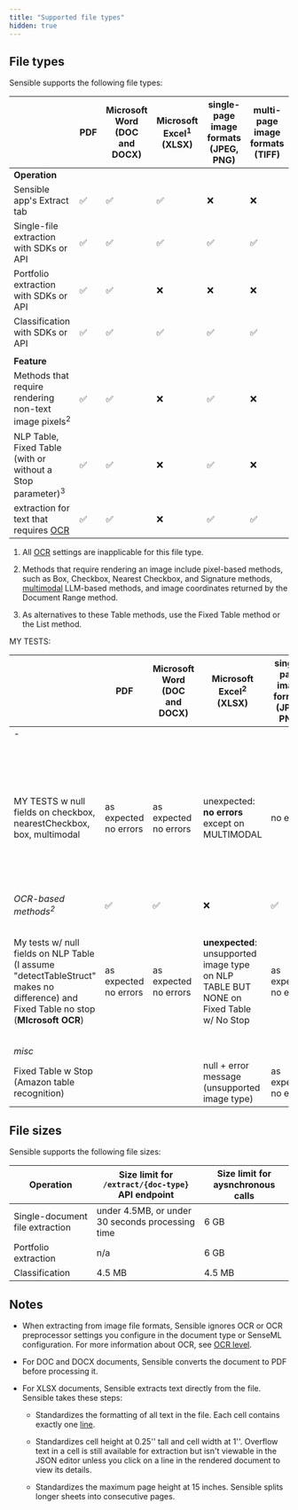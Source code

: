 ```yaml
---
title: "Supported file types"
hidden: true
---
```


## File types

Sensible supports the following file types:

|                    | PDF  | Microsoft Word<br/> (DOC and DOCX) | Microsoft Excel<sup>1</sup><br/>(XLSX) | single-page image formats<br/> (JPEG, PNG) | multi-page image formats<br> (TIFF) |
| -------------------------------------- | ---- | ---------------------------------- | --------------------------------------- | --------------------------------------- | --------------------------------------- |
| **Operation** |  |  |  |  |  |
| Sensible app's Extract tab    | ✅    | ✅                                  | ✅                                 | ❌                                       | ❌                                      |
| Single-file extraction with SDKs or API | ✅    | ✅                                  | ✅                                 | ✅                                       | ✅                                      |
| Portfolio extraction with SDKs or API   | ✅    | ✅                                  | ❌ | ❌                                       | ❌                                      |
| Classification with SDKs or API         | ✅    | ✅                                  | ✅                                 | ✅                                       | ✅                                      |
|  |  |  |  |  |  |
| **Feature** |  |  |  |  |  |
| Methods that require rendering non-text image pixels<sup>2</sup> | ✅ | ✅ | ❌ | ✅ | ❌ |
| NLP Table,<br/> Fixed Table (with or without a Stop parameter)<sup>3</sup><br/> | ✅ | ✅ | ❌ | ✅ | ❌ |
| extraction for text that requires [OCR](doc:ocr) | ✅ | ✅ | ❌ | ✅ | ✅ |


1. All [OCR](doc:ocr) settings are inapplicable for this file type.

2. Methods that require rendering an image include pixel-based methods, such as Box, Checkbox, Nearest Checkbox, and Signature methods, [multimodal](doc:query-group#parameters) LLM-based methods, and image coordinates returned by the Document Range method.

3. As alternatives to these Table methods, use the Fixed Table method or the List method.

MY TESTS:


|                    | PDF  | Microsoft Word<br/> (DOC and DOCX) | Microsoft Excel<sup>2</sup><br/>(XLSX) | single-page image formats<br/> (JPEG, PNG) | multi-page image formats<br> (TIFF) |
| -------------------------------------- | ---- | ---------------------------------- | --------------------------------------- | --------------------------------------- | --------------------------------------- |
| -                                                            |                       |                                    |                                                              |                                            |                                                              |
|                                                              |                       |                                    |                                                              |                                            |                                                              |
| MY TESTS w null fields on checkbox, nearestCheckbox, box, multimodal | as expected no errors | as expected no errors | unexpected: **no errors** except on MULTIMODAL               | no errors             | **unexpected: no errors** only nulls when field was gonna return null anyway. when field is potentially non-null, then you get the expected errors. |
| *OCR-based methods<sup>2</sup>*                              | ✅                     | ✅                     | ❌                                                            | ✅                     | ❌                                                            |
| My tests w/ null fields on NLP Table (I assume "detectTableStruct" makes no difference) and Fixed Table no stop (**MIcrosoft OCR**) | as expected no errors | as expected no errors | **unexpected**: unsupported image type on NLP TABLE BUT NONE on Fixed Table w/ No Stop | as expected no errors | **unexpected**: unsupported image type on NLP TABLE BUT NONE on Fixed Table w/ No Stop, even though it did return null |
| *misc*                                                       |                       |                       |                                                              |                       |                                                              |
| Fixed Table w Stop (Amazon table recognition)                |                       |                       | null + error message   (unsupported image type)              | as expected no errors | null + error message   (unsupported image type)              |

## File sizes

Sensible supports the following file sizes:

| Operation              | Size limit for `/extract/{doc-type}` API endpoint                | Size limit for aysnchronous calls |
| ---------------------- | ------------------------------------------------ | ----------------------- |
| Single-document file extraction | under 4.5MB, or under 30 seconds processing time | 6 GB                    |
| Portfolio extraction   | n/a                                              | 6 GB                    |
| Classification         | 4.5 MB                                           | 4.5 MB                  |

## Notes

- When extracting from image file formats, Sensible ignores OCR or OCR preprocessor settings you configure in the document type or SenseML configuration. For more information about OCR, see [OCR level](doc:ocr-level).

- For DOC and DOCX documents, Sensible converts the document to PDF before processing it.

- For XLSX documents, Sensible extracts text directly from the file. Sensible takes these steps:
     - Standardizes the formatting of all text in the file. Each cell contains exactly one [line](doc:lines).
     
     - Standardizes cell height at 0.25'' tall and cell width at 1''. Overflow text in a cell is still available for extraction but isn't viewable in the JSON editor unless you click on a line in the rendered document to view its details. 
     
     - Standardizes the maximum page height at 15 inches. Sensible splits longer sheets into consecutive pages.
     
       

